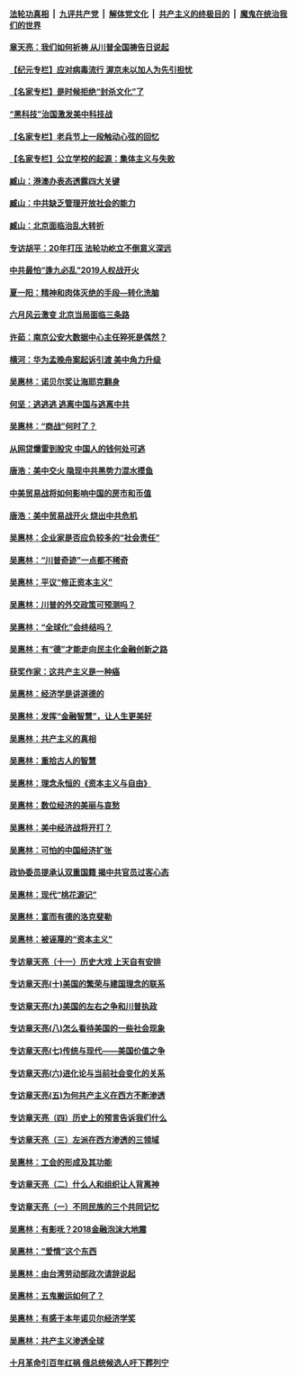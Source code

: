 ####  [法轮功真相](../../../../basic/blob/master/README.md?t=05131431) &nbsp;|&nbsp; [九评共产党](../../../../9ping.md/blob/master/README.md?t=05131431) &nbsp;|&nbsp; [解体党文化](../../../../jtdwh.md/blob/master/README.md?t=05131431)  &nbsp;|&nbsp; [共产主义的终极目的](../../../../gczydzjmd.md/blob/master/README.md?t=05131431) &nbsp;|&nbsp; [魔鬼在统治我们的世界](../../../../mgztzwmdsj.md/blob/master/README.md?t=05131431) 

#### [章天亮：我们如何祈祷 从川普全国祷告日说起](../pages/nsc423/n11944627.md?t=05131431) 

#### [【纪元专栏】应对病毒流行 渥京未以加人为先引担忧](../pages/nsc423/n11875714.md?t=05131431) 

#### [【名家专栏】是时候拒绝“封杀文化”了](../pages/nsc423/n11814093.md?t=05131431) 

#### [“黑科技”治国激发美中科技战](../pages/nsc423/n11638056.md?t=05131431) 

#### [【名家专栏】老兵节上一段触动心弦的回忆](../pages/nsc423/n11646016.md?t=05131431) 

#### [【名家专栏】公立学校的起源：集体主义与失败](../pages/nsc423/n11601833.md?t=05131431) 

#### [臧山：港澳办表态透露四大关键](../pages/nsc423/n11421628.md?t=05131431) 

#### [臧山：中共缺乏管理开放社会的能力](../pages/nsc423/n11407457.md?t=05131431) 

#### [臧山：北京面临治乱大转折](../pages/nsc423/n11406895.md?t=05131431) 

#### [专访胡平：20年打压 法轮功屹立不倒意义深远](../pages/nsc423/n11398800.md?t=05131431) 

#### [中共最怕“逢九必乱”2019人权战开火](../pages/nsc423/n11385248.md?t=05131431) 

#### [夏一阳：精神和肉体灭绝的手段—转化洗脑](../pages/nsc423/n11368250.md?t=05131431) 

#### [六月风云激变 北京当局面临三条路](../pages/nsc423/n11313668.md?t=05131431) 

#### [许茹：南京公安大数据中心主任猝死是偶然？](../pages/nsc423/n11064744.md?t=05131431) 

#### [横河：华为孟晚舟案起诉引渡 美中角力升级](../pages/nsc423/n11027230.md?t=05131431) 

#### [吴惠林：诺贝尔奖让海耶克翻身](../pages/nsc423/n10890049.md?t=05131431) 

#### [何坚：逃逃逃 逃离中国与逃离中共](../pages/nsc423/n10592891.md?t=05131431) 

#### [吴惠林：“商战”何时了？](../pages/nsc423/n10573558.md?t=05131431) 

#### [从网贷爆雷到股灾 中国人的钱何处可逃](../pages/nsc423/n10572800.md?t=05131431) 

#### [唐浩：美中交火 隐现中共黑势力混水摸鱼](../pages/nsc423/n10544040.md?t=05131431) 

#### [中美贸易战将如何影响中国的房市和币值](../pages/nsc423/n10543697.md?t=05131431) 

#### [唐浩：美中贸易战开火 烧出中共危机](../pages/nsc423/n10540126.md?t=05131431) 

#### [吴惠林：企业家是否应负较多的“社会责任”](../pages/nsc423/n10535022.md?t=05131431) 

#### [吴惠林：“川普奇迹”一点都不稀奇](../pages/nsc423/n10512808.md?t=05131431) 

#### [吴惠林：平议“修正资本主义”](../pages/nsc423/n10495724.md?t=05131431) 

#### [吴惠林：川普的外交政策可预测吗？](../pages/nsc423/n10462387.md?t=05131431) 

#### [吴惠林：“全球化”会终结吗？](../pages/nsc423/n10452838.md?t=05131431) 

#### [吴惠林：有“德”才能走向民主化金融创新之路](../pages/nsc423/n10432292.md?t=05131431) 

#### [获奖作家：这共产主义是一种癌](../pages/nsc423/n10431541.md?t=05131431) 

#### [吴惠林：经济学是讲道德的](../pages/nsc423/n10398014.md?t=05131431) 

#### [吴惠林：发挥“金融智慧”，让人生更美好](../pages/nsc423/n10375019.md?t=05131431) 

#### [吴惠林：共产主义的真相](../pages/nsc423/n10351394.md?t=05131431) 

#### [吴惠林：重拾古人的智慧](../pages/nsc423/n10337691.md?t=05131431) 

#### [吴惠林：理念永恒的《资本主义与自由》](../pages/nsc423/n10316274.md?t=05131431) 

#### [吴惠林：数位经济的美丽与哀愁](../pages/nsc423/n10292946.md?t=05131431) 

#### [吴惠林：美中经济战将开打？](../pages/nsc423/n10258825.md?t=05131431) 

#### [吴惠林：可怕的中国经济扩张](../pages/nsc423/n10219147.md?t=05131431) 

#### [政协委员提承认双重国籍 揭中共官员过客心态](../pages/nsc423/n10208809.md?t=05131431) 

#### [吴惠林：现代“桃花源记”](../pages/nsc423/n10185234.md?t=05131431) 

#### [吴惠林：富而有德的洛克斐勒](../pages/nsc423/n10142264.md?t=05131431) 

#### [吴惠林：被诬蔑的“资本主义”](../pages/nsc423/n10124816.md?t=05131431) 

#### [专访章天亮（十一）历史大戏 上天自有安排](../pages/nsc423/n10094905.md?t=05131431) 

#### [专访章天亮(十)美国的繁荣与建国理念的联系](../pages/nsc423/n10094899.md?t=05131431) 

#### [专访章天亮(九)美国的左右之争和川普执政](../pages/nsc423/n10094889.md?t=05131431) 

#### [专访章天亮(八)怎么看待美国的一些社会现象](../pages/nsc423/n10094857.md?t=05131431) 

#### [专访章天亮(七)传统与现代——美国价值之争](../pages/nsc423/n10093140.md?t=05131431) 

#### [专访章天亮(六)进化论与当前社会变化的关系](../pages/nsc423/n10092036.md?t=05131431) 

#### [专访章天亮(五)为何共产主义在西方不断渗透](../pages/nsc423/n10083620.md?t=05131431) 

#### [专访章天亮（四）历史上的预言告诉我们什么](../pages/nsc423/n10083606.md?t=05131431) 

#### [专访章天亮（三）左派在西方渗透的三领域](../pages/nsc423/n10081115.md?t=05131431) 

#### [吴惠林：工会的形成及其功能](../pages/nsc423/n10080633.md?t=05131431) 

#### [专访章天亮（二）什么人和组织让人背离神](../pages/nsc423/n10076637.md?t=05131431) 

#### [专访章天亮（一）不同民族的三个共同记忆](../pages/nsc423/n10074188.md?t=05131431) 

#### [吴惠林：有影呒？2018金融泡沫大地震](../pages/nsc423/n10040534.md?t=05131431) 

#### [吴惠林：“爱情”这个东西](../pages/nsc423/n10019423.md?t=05131431) 

#### [吴惠林：由台湾劳动部政次请辞说起](../pages/nsc423/n9979679.md?t=05131431) 

#### [吴惠林：五鬼搬运如何了？](../pages/nsc423/n9925338.md?t=05131431) 

#### [吴惠林：有感于本年诺贝尔经济学奖](../pages/nsc423/n9871883.md?t=05131431) 

#### [吴惠林：共产主义渗透全球](../pages/nsc423/n9812748.md?t=05131431) 

#### [十月革命引百年红祸 俄总统候选人吁下葬列宁](../pages/nsc423/n9810182.md?t=05131431) 

